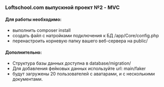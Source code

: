 ### Loftschool.com выпускной проект №2 - MVC

#### Для работы необходимо:
- выполнить composer install
- создать файл с натройками подключения к БД /app/Core/config.php
- перенастроить корневую папку вашего веб-сервера на public/ 

#### Дополнительно:
- Структура базы данных доступна в database/migration/
- Для добавления фейковых данных используйте url: main/faker
- будут загружены 20 пользователей с аватарами, и с несколькими документами.